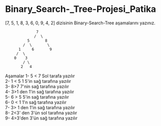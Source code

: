 # Binary_Search-_Tree-Projesi_Patika

[7, 5, 1, 8, 3, 6, 0, 9, 4, 2] dizisinin Binary-Search-Tree aşamalarını yazınız.

                  7 
                 /  \ 
              5       8   
            /  \       \  
          1     6       9  
         /  \              
        0    3               
            / \              
           2   4            
Aşamalar
1- 5 < 7  Sol tarafa yazılır <br>
2- 1 < 5  1 5'in sağ tarafına yazılır <br>
3- 8>7  7'nin sağ tarafına yazılır <br> 
4- 3>1 den 1'in sağ tarafına yazılır <br>
5- 6 > 5 5'in sağ tarafına yazılır <br>
6- 0 < 1 1'n sağ tarafına yazılır <br>
7- 3> 1 den 1'in sağ tarafına yazılır <br>
8- 2<3' den 3'ün sol tarafına yazılır <br>
9- 4>3'den 3'ün sağ tarafına yazılır <br> 
